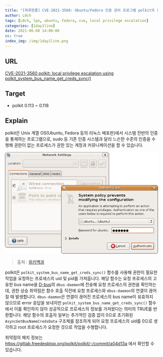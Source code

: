 ```yaml
---
title: "[하루한줄] CVE-2021-3560: Ubuntu/Fedora 인증 관리 프로그램 polkit의 로컬 권한 상승 취약점"
author: L0ch
tags: [L0ch, lpe, ubuntu, fedora, cve, local privilege escalation]
categories: [1day1line]
date: 2021-06-08 14:00:00
cc: true
index_img: /img/1day1line.png
---
```


## URL

[CVE-2021-3560 polkit: local privilege escalation using polkit_system_bus_name_get_creds_sync()](https://seclists.org/oss-sec/2021/q2/180)

## Target

- polkit 0.113 ~ 0.118

## Explain
polkit은 Unix 계열 OS(Ubuntu, Fedora 등의 리눅스 배포판)에서 시스템 전반의 인증을 통제하는 프로그램으로, sudo 등 기존 인증 시스템과 달리 느슨한 수준의 인증을 수행해 권한이 없는 프로세스가 권한 있는 계정과 커뮤니케이션을 할 수 있습니다.

![](2021-06-08/1.png)



> 출처 : [위키백과](https://ko.wikipedia.org/wiki/폴킷)

polkit은  `polkit_system_bus_name_get_creds_sync()` 함수를 사용해 권한이 필요한 작업을 요청하는 프로세스의 uid 및 pid를 가져옵니다. 해당 함수는 요청 프로세스의 고유한 bus name을 [D-bus](https://ko.wikipedia.org/wiki/D-Bus)의 `dbus-daemon`에 전송해 요청 프로세스의 권한을 확인하는데, 권한 상승 취약점은 함수 호출 직전에 요청 프로세스와 `dbus-daemon`의 연결이 끊어질 때 발생합니다. `dbus-daemon`은 연결이 끊어진 프로세스의 bus name이 유효하지 않으므로 error 응답을 보내지만 `polkit_system_bus_name_get_creds_sync()` 함수에서 이를 확인하지 않아 성공적으로 프로세스의 정보를 가져왔다는 의미의 TRUE를 반환합니다. 해당 함수의 호출자 일부는 추가적인 검증 없이 0으로 초기화된 `AsyncGetBusNameCredsData` 구조체를 참조하게 되어 요청 프로세스의 uid를 0으로 생각하고 root 프로세스가 요청한 것으로 작업을 수행합니다.

취약점의 패치 정보는 https://gitlab.freedesktop.org/polkit/polkit/-/commit/a04d13a  에서 확인할 수 있습니다.

